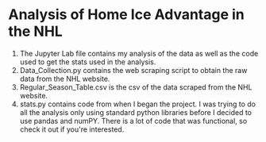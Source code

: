# Analysis of Home Ice Advantage in the NHL
1. The Jupyter Lab file contains my analysis of the data as well as the code used to get the stats used in the analysis.
2. Data_Collection.py contains the web scraping script to obtain the raw data from the NHL website.
3. Regular_Season_Table.csv is the csv of the data scraped from the NHL website.
4. stats.py contains code from when I began the project. I was trying to do all the analysis only using standard python libraries before I decided to use pandas and numPY. There is a lot of code that was functional, so check it out if you're interested.
